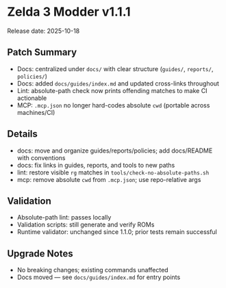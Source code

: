 # Zelda 3 Modder v1.1.1

Release date: 2025-10-18

## Patch Summary
- Docs: centralized under `docs/` with clear structure (`guides/`, `reports/`, `policies/`)
- Docs: added `docs/guides/index.md` and updated cross-links throughout
- Lint: absolute-path check now prints offending matches to make CI actionable
- MCP: `.mcp.json` no longer hard-codes absolute `cwd` (portable across machines/CI)

## Details
- docs: move and organize guides/reports/policies; add docs/README with conventions
- docs: fix links in guides, reports, and tools to new paths
- lint: restore visible `rg` matches in `tools/check-no-absolute-paths.sh`
- mcp: remove absolute `cwd` from `.mcp.json`; use repo-relative args

## Validation
- Absolute-path lint: passes locally
- Validation scripts: still generate and verify ROMs
- Runtime validator: unchanged since 1.1.0; prior tests remain successful

## Upgrade Notes
- No breaking changes; existing commands unaffected
- Docs moved — see `docs/guides/index.md` for entry points

